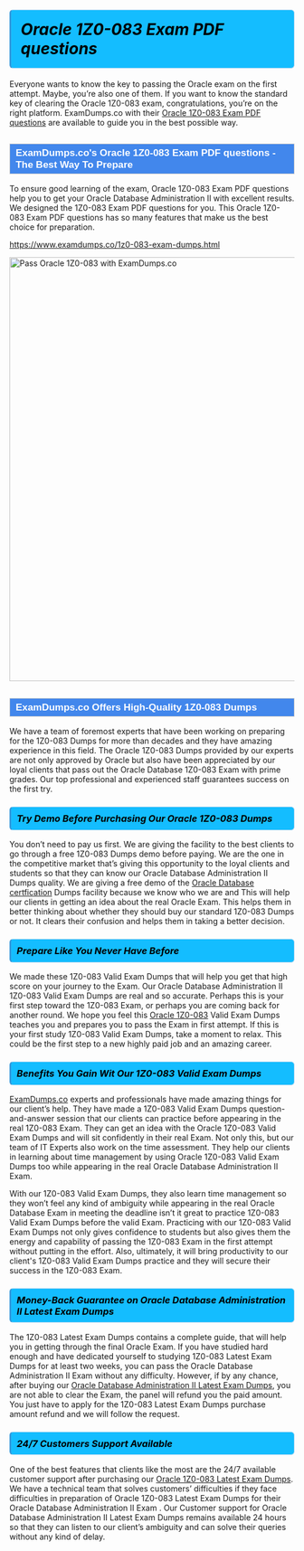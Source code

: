 <h1>                <strong><span style="display: block; color: #000000; background: #14BDFF; border: 0.5px solid #AED6F1; border-left: 3px solid #3498DB; padding: .6em; border-radius: 6px;">                     <em>Oracle 1Z0-083 <span class="exam_variation">Exam PDF questions</span> </em>                </span></strong>            </h1>                        <p>Everyone wants to know the key to passing the Oracle exam on the first attempt. Maybe, you’re also one of them. If you want to know the standard key of             clearing the Oracle 1Z0-083 exam, congratulations, you’re on the right platform. ExamDumps.co with their             <a href="https://www.examdumps.co/1z0-083-exam-dumps.html">Oracle 1Z0-083 <span class="exam_variation">Exam PDF questions</span></a> are available to guide you in the best possible way.</p>                        <h2 style="background: #4287ec; border: 1px solid #cccccc; padding: 5px 10px;">                <span style="color: #ffffff;">                    <span style="font-size: 11pt;">                        <span style="line-height: normal;">                            <span style="font-family: Calibri,sans-serif;">                                <strong>                                    <span style="font-size: 13.0pt;">ExamDumps.co's Oracle 1Z0-083 <span class="exam_variation">Exam PDF questions</span> - The Best Way To Prepare</span>                                </strong>                            </span>                        </span>                    </span>                </span>            </h2>                        <p>To ensure good learning of the exam,  Oracle 1Z0-083 <span class="exam_variation">Exam PDF questions</span> help you to get your Oracle Database Administration II with excellent results.             We designed the 1Z0-083 <span class="exam_variation">Exam PDF questions</span> for you. This Oracle 1Z0-083 <span class="exam_variation">Exam PDF questions</span> has so many features that make us the best choice for preparation.</p>                        <p><a href="https://www.examdumps.co/1z0-083-exam-dumps.html">https://www.examdumps.co/1z0-083-exam-dumps.html</a></p>                        <p><a href="https://www.examdumps.co/"><img src="https://www.examdumps.co//images/banners/big-sale-20-percent-discount-offer-examdumps.jpg" class="postImage" alt="Pass Oracle 1Z0-083 with ExamDumps.co" width="750"></a></p>                            <h2 style="background: #4287ec; border: 1px solid #cccccc; padding: 5px 10px;">                <span style="color: #ffffff;">                    <span style="font-size: 11pt;">                        <span style="line-height: normal;">                            <span style="font-family: Calibri,sans-serif;">                                <strong>                                    <span style="font-size: 13.0pt;">ExamDumps.co Offers High-Quality 1Z0-083 <span class="exam_variation2">Dumps</span></span>                                </strong>                            </span>                        </span>                    </span>                </span>            </h2>                        <p>We have a team of foremost experts that have been working on preparing for the 1Z0-083 <span class="exam_variation2">Dumps</span>  for more than decades and they have             amazing experience in this field. The Oracle 1Z0-083 <span class="exam_variation2">Dumps</span> provided by our experts are not only approved by Oracle but also have been             appreciated by our loyal clients that pass out the Oracle Database 1Z0-083 Exam with prime grades. Our top professional and             experienced staff guarantees success on the first try.</p>                        <h3>                <strong>                    <span style="display: block; color: #000000; background: #14BDFF; border: 0.5px solid #AED6F1; border-left: 3px solid #3498DB; padding: .6em; border-radius: 6px;">                        <em>Try Demo Before Purchasing Our Oracle 1Z0-083 <span class="exam_variation2">Dumps</span></em>                    </span>                </strong>            </h3>                        <p>You don’t need to pay us first. We are giving the facility to the best clients to go through a free 1Z0-083 <span class="exam_variation2">Dumps</span> demo before paying.             We are the one in the competitive market that’s giving this opportunity to the loyal clients and students so that they can know our             Oracle Database Administration II <span class="exam_variation2">Dumps</span> quality. We are giving a free demo of the <a href="https://www.examdumps.co/oracle-database-exam-dumps.html">Oracle Database certfication</a> <span class="exam_variation2">Dumps</span> facility             because we know who we are and This will help our clients in getting an idea about the real Oracle Exam. This helps them in better thinking             about whether they should buy our standard 1Z0-083 <span class="exam_variation2">Dumps</span> or not. It clears their confusion and helps them in taking a better decision.</p>                        <h3>                <strong>                    <span style="display: block; color: #000000; background: #14BDFF; border: 0.5px solid #AED6F1; border-left: 3px solid #3498DB; padding: .6em; border-radius: 6px;">                        <em>Prepare Like You Never Have Before</em>                    </span>                </strong>            </h3>                        <p>We made these 1Z0-083 <span class="exam_variation3">Valid Exam Dumps</span> that will help you get that high score on your journey to the Exam. Our Oracle Database Administration II 1Z0-083 <span class="exam_variation3">Valid Exam Dumps</span>             are real and so accurate. Perhaps this is your first step toward the 1Z0-083 Exam, or perhaps you are coming back for another round. We hope             you feel this <a href="https://www.examdumps.co/oracle-exam-dumps.html">Oracle 1Z0-083</a> <span class="exam_variation3">Valid Exam Dumps</span> teaches you and prepares you to pass the Exam in first attempt. If this is your first study             1Z0-083 <span class="exam_variation3">Valid Exam Dumps</span>, take a moment to relax. This could be the first step to a new highly paid job and an amazing career.</p>                        <h3>                <strong>                    <span style="display: block; color: #000000; background: #14BDFF; border: 0.5px solid #AED6F1; border-left: 3px solid #3498DB; padding: .6em; border-radius: 6px;">                        <em>Benefits You Gain Wit Our 1Z0-083 <span class="exam_variation3">Valid Exam Dumps</span></em>                    </span>                </strong>            </h3>                        <p><a href="https://www.examdumps.co/">ExamDumps.co</a> experts and professionals have made amazing things for our client’s help. They have made a 1Z0-083 <span class="exam_variation3">Valid Exam Dumps</span> question-and-answer session that             our clients can practice before appearing in the real 1Z0-083 Exam. They can get an idea with the  Oracle 1Z0-083 <span class="exam_variation3">Valid Exam Dumps</span> and will             sit confidently in their real Exam. Not only this, but our team of IT Experts also work on the time assessment. They help our clients in learning about             time management by using Oracle 1Z0-083 <span class="exam_variation3">Valid Exam Dumps</span>  too while appearing in the real Oracle Database Administration II Exam. </p>                        <p>With our 1Z0-083 <span class="exam_variation3">Valid Exam Dumps</span>, they also learn time management so they won’t feel any kind of ambiguity while appearing in the real             Oracle Database Exam in meeting the deadline isn’t it great to practice 1Z0-083 <span class="exam_variation3">Valid Exam Dumps</span> before the valid Exam. Practicing with             our 1Z0-083 <span class="exam_variation3">Valid Exam Dumps</span> not only gives confidence to students but also gives them the energy and capability of passing the 1Z0-083 Exam in the first             attempt without putting in the effort. Also, ultimately, it will bring productivity to our client's 1Z0-083 <span class="exam_variation3">Valid Exam Dumps</span> practice and they will             secure their success in the 1Z0-083 Exam.</p>                        <h3>                <strong>                    <span style="display: block; color: #000000; background: #14BDFF; border: 0.5px solid #AED6F1; border-left: 3px solid #3498DB; padding: .6em; border-radius: 6px;">                        <em>Money-Back Guarantee on Oracle Database Administration II <span class="exam_variation4">Latest Exam Dumps</span></em>                    </span>                </strong>            </h3>                        <p>The 1Z0-083 <span class="exam_variation4">Latest Exam Dumps</span> contains a complete guide, that will help you in getting through the final Oracle Exam. If you have studied hard enough and have             dedicated yourself to studying 1Z0-083 <span class="exam_variation4">Latest Exam Dumps</span> for at least two weeks, you can pass the Oracle Database Administration II Exam without any difficulty. However,             if by any chance, after buying our <a href="https://www.examdumps.co/1z0-083-exam-dumps.html">Oracle Database Administration II <span class="exam_variation4">Latest Exam Dumps</span></a>, you are not able to clear the Exam, the panel will refund you the paid amount.             You just have to apply for the 1Z0-083 <span class="exam_variation4">Latest Exam Dumps</span> purchase amount refund and we will follow the request.</p>                        <h3>                <strong>                    <span style="display: block; color: #000000; background: #14BDFF; border: 0.5px solid #AED6F1; border-left: 3px solid #3498DB; padding: .6em; border-radius: 6px;">                        <em>24/7 Customers Support Available</em>                    </span>                </strong>            </h3>                        <p>One of the best features that clients like the most are the 24/7 available customer support after purchasing our <a href="https://www.examdumps.co/1z0-083-exam-dumps.html">Oracle 1Z0-083 <span class="exam_variation4">Latest Exam Dumps</span></a>.             We have a technical team that solves customers’ difficulties if they face difficulties in preparation of Oracle 1Z0-083 <span class="exam_variation4">Latest Exam Dumps</span> for             their Oracle Database Administration II Exam . Our Customer support for Oracle Database Administration II <span class="exam_variation4">Latest Exam Dumps</span> remains available 24 hours so that they can listen to our             client’s ambiguity and can solve their queries without any kind of delay.</p>                    
